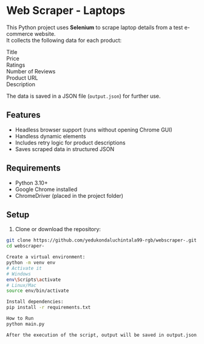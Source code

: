 # Web Scraper - Laptops

This Python project uses **Selenium** to scrape laptop details from a test e-commerce website.  
It collects the following data for each product:

Title  
Price  
Ratings  
Number of Reviews  
Product URL  
Description  

The data is saved in a JSON file (`output.json`) for further use.

## Features

- Headless browser support (runs without opening Chrome GUI)  
- Handless dynamic elements  
- Includes retry logic for product descriptions  
- Saves scraped data in structured JSON  


## Requirements

- Python 3.10+  
- Google Chrome installed  
- ChromeDriver (placed in the project folder)  

## Setup

1. Clone or download the repository:
```bash
git clone https://github.com/yedukondaluchintala99-rgb/webscraper-.git
cd webscraper-

Create a virtual environment:
python -m venv env
# Activate it
# Windows
env\Scripts\activate
# Linux/Mac
source env/bin/activate

Install dependencies:
pip install -r requirements.txt

How to Run
python main.py

After the execution of the script, output will be saved in output.json. Please validate it.

